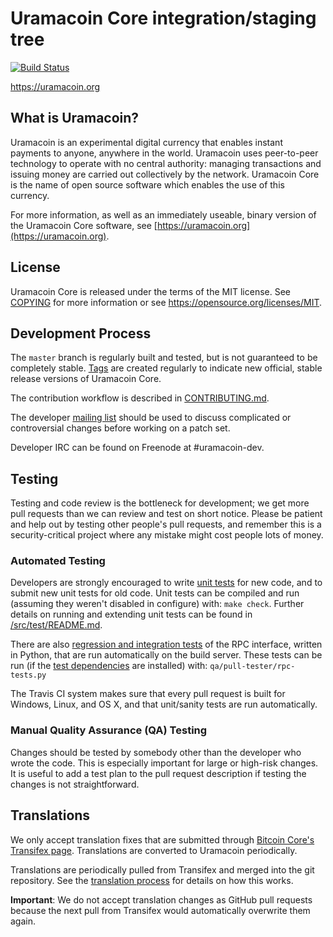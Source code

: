 Uramacoin Core integration/staging tree
=====================================

[![Build Status](https://travis-ci.org/uramacoin-project/uramacoin.svg?branch=master)](https://travis-ci.org/uramacoin-project/uramacoin)

https://uramacoin.org

What is Uramacoin?
----------------

Uramacoin is an experimental digital currency that enables instant payments to
anyone, anywhere in the world. Uramacoin uses peer-to-peer technology to operate
with no central authority: managing transactions and issuing money are carried
out collectively by the network. Uramacoin Core is the name of open source
software which enables the use of this currency.

For more information, as well as an immediately useable, binary version of
the Uramacoin Core software, see [https://uramacoin.org](https://uramacoin.org).

License
-------

Uramacoin Core is released under the terms of the MIT license. See [COPYING](COPYING) for more
information or see https://opensource.org/licenses/MIT.

Development Process
-------------------

The `master` branch is regularly built and tested, but is not guaranteed to be
completely stable. [Tags](https://github.com/uramacoin-project/uramacoin/tags) are created
regularly to indicate new official, stable release versions of Uramacoin Core.

The contribution workflow is described in [CONTRIBUTING.md](CONTRIBUTING.md).

The developer [mailing list](https://groups.google.com/forum/#!forum/uramacoin-dev)
should be used to discuss complicated or controversial changes before working
on a patch set.

Developer IRC can be found on Freenode at #uramacoin-dev.

Testing
-------

Testing and code review is the bottleneck for development; we get more pull
requests than we can review and test on short notice. Please be patient and help out by testing
other people's pull requests, and remember this is a security-critical project where any mistake might cost people
lots of money.

### Automated Testing

Developers are strongly encouraged to write [unit tests](src/test/README.md) for new code, and to
submit new unit tests for old code. Unit tests can be compiled and run
(assuming they weren't disabled in configure) with: `make check`. Further details on running
and extending unit tests can be found in [/src/test/README.md](/src/test/README.md).

There are also [regression and integration tests](/qa) of the RPC interface, written
in Python, that are run automatically on the build server.
These tests can be run (if the [test dependencies](/qa) are installed) with: `qa/pull-tester/rpc-tests.py`

The Travis CI system makes sure that every pull request is built for Windows, Linux, and OS X, and that unit/sanity tests are run automatically.

### Manual Quality Assurance (QA) Testing

Changes should be tested by somebody other than the developer who wrote the
code. This is especially important for large or high-risk changes. It is useful
to add a test plan to the pull request description if testing the changes is
not straightforward.

Translations
------------

We only accept translation fixes that are submitted through [Bitcoin Core's Transifex page](https://www.transifex.com/projects/p/bitcoin/).
Translations are converted to Uramacoin periodically.

Translations are periodically pulled from Transifex and merged into the git repository. See the
[translation process](doc/translation_process.md) for details on how this works.

**Important**: We do not accept translation changes as GitHub pull requests because the next
pull from Transifex would automatically overwrite them again.
